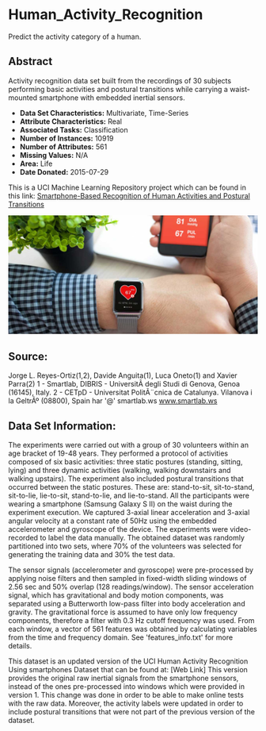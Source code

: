 # Human_Activity_Recognition
Predict the activity category of a human.

## Abstract

Activity recognition data set built from the recordings of 30 subjects performing basic activities and postural transitions while carrying a waist-mounted smartphone with embedded inertial sensors.  

- **Data Set Characteristics:** Multivariate, Time-Series <br>
- **Attribute Characteristics:** Real <br>
- **Associated Tasks:** Classification <br>
- **Number of Instances:** 10919 <br>
- **Number of Attributes:** 561 <br>
- **Missing Values:** N/A <br>
- **Area:** Life <br>
- **Date Donated:** 2015-07-29

This is a UCI Machine Learning Repository project which can be found in this link: <a href="http://archive.ics.uci.edu/ml/datasets/Smartphone-Based+Recognition+of+Human+Activities+and+Postural+Transitions"> Smartphone-Based Recognition of Human Activities and Postural Transitions </a>

<p align="center">
  <img src="https://github.com/panambY/Human_Activity_Recognition/blob/master/image/human_activity_recognition.jpg">
</p>

## Source:

Jorge L. Reyes-Ortiz(1,2), Davide Anguita(1), Luca Oneto(1) and Xavier Parra(2)
1 - Smartlab, DIBRIS - UniversitÃ  degli Studi di Genova, Genoa (16145), Italy.
2 - CETpD - Universitat PolitÃ¨cnica de Catalunya. Vilanova i la GeltrÃº (08800), Spain
har '@' smartlab.ws
www.smartlab.ws

## Data Set Information:

The experiments were carried out with a group of 30 volunteers within an age bracket of 19-48 years. They performed a protocol of activities composed of six basic activities: three static postures (standing, sitting, lying) and three dynamic activities (walking, walking downstairs and walking upstairs). The experiment also included postural transitions that occurred between the static postures. These are: stand-to-sit, sit-to-stand, sit-to-lie, lie-to-sit, stand-to-lie, and lie-to-stand. All the participants were wearing a smartphone (Samsung Galaxy S II) on the waist during the experiment execution. We captured 3-axial linear acceleration and 3-axial angular velocity at a constant rate of 50Hz using the embedded accelerometer and gyroscope of the device. The experiments were video-recorded to label the data manually. The obtained dataset was randomly partitioned into two sets, where 70% of the volunteers was selected for generating the training data and 30% the test data.

The sensor signals (accelerometer and gyroscope) were pre-processed by applying noise filters and then sampled in fixed-width sliding windows of 2.56 sec and 50% overlap (128 readings/window). The sensor acceleration signal, which has gravitational and body motion components, was separated using a Butterworth low-pass filter into body acceleration and gravity. The gravitational force is assumed to have only low frequency components, therefore a filter with 0.3 Hz cutoff frequency was used. From each window, a vector of 561 features was obtained by calculating variables from the time and frequency domain. See 'features_info.txt' for more details.

This dataset is an updated version of the UCI Human Activity Recognition Using smartphones Dataset that can be found at: [Web Link]
This version provides the original raw inertial signals from the smartphone sensors, instead of the ones pre-processed into windows which were provided in version 1. This change was done in order to be able to make online tests with the raw data. Moreover, the activity labels were updated in order to include postural transitions that were not part of the previous version of the dataset.


